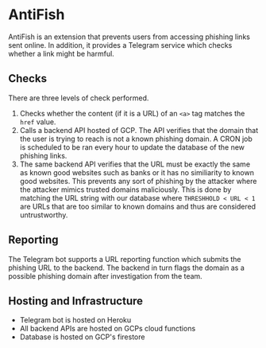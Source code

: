 # AntiFish
AntiFish is an extension that prevents users from accessing phishing links sent online. In addition, it provides a Telegram service which checks whether a link might be harmful.

## Checks
There are three levels of check performed.
1. Checks whether the content (if it is a URL) of an ```<a>``` tag matches the ```href``` value.
2. Calls a backend API hosted of GCP. The API verifies that the domain that the user is trying to reach is not a known phishing domain. A CRON job is scheduled to be ran every hour to update the database of the new phishing links.
3. The same backend API verifies that the URL must be exactly the same as known good websites such as banks or it has no similiarity to known good websites. This prevents any sort of phishing by the attacker where the attacker mimics trusted domains maliciously. This is done by matching the URL string with our database where ```THRESHHOLD < URL < 1``` are URLs that are too similar to known domains and thus are considered untrustworthy.

## Reporting
The Telegram bot supports a URL reporting function which submits the phishing URL to the backend. The backend in turn flags the domain as a possible phishing domain after investigation from the team.

## Hosting and Infrastructure
- Telegram bot is hosted on Heroku
- All backend APIs are hosted on GCPs cloud functions
- Database is hosted on GCP's firestore